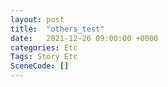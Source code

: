 ```yaml
---
layout: post
title:  "others_test"
date:   2021-12-26 09:00:00 +0000
categories: Etc
Tags: Story Etc
SceneCode: []
---
```

